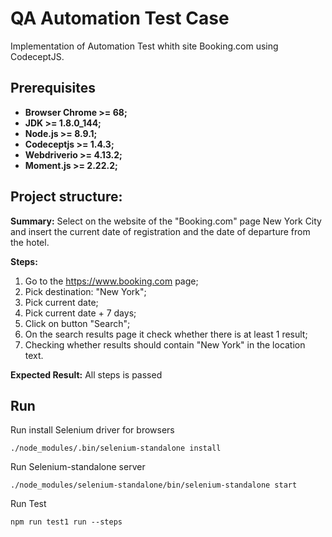 # QA Automation Test Case 
Implementation of Automation Test whith site Booking.com using CodeceptJS.
## Prerequisites
* **Browser Chrome >= 68;**
* **JDK >= 1.8.0_144;**
* **Node.js >= 8.9.1;**
* **Codeceptjs >= 1.4.3;**
* **Webdriverio >= 4.13.2;**
* **Moment.js >= 2.22.2;**
## Project structure:
**Summary:**
Select on the website of the "Booking.com" page New York City and insert the current date of registration and the date of departure from the hotel.

**Steps:**
1) Go to the https://www.booking.com page;
2) Pick destination: "New York";
3) Pick current date;
4) Pick current date + 7 days;
5) Click on button "Search";
6) On the  search results  page it check  whether there is  at least  1 result;
7) Checking whether results should contain "New York" in the location text.

**Expected Result:**
All steps is passed
## Run
Run install Selenium driver for browsers
```
./node_modules/.bin/selenium-standalone install
```
Run Selenium-standalone server
```
./node_modules/selenium-standalone/bin/selenium-standalone start
```
Run Test
```
npm run test1 run --steps
```
